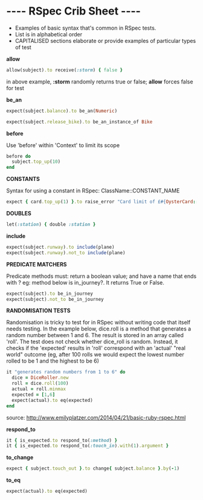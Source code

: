 <h1>---- RSpec Crib Sheet ----</h1>

<ul>
<li>Examples of basic syntax that's common in RSpec tests.</li>
<li>List is in alphabetical order</li>
<li>CAPITALISED sections elaborate or provide examples of particular types of test</li>
</ul>

**allow**

```rb
allow(subject).to receive(:storm) { false }

```

in above example, **:storm** randomly returns true or false; **allow** forces false for test


**be_an**

```rb
expect(subject.balance).to be_an(Numeric)
```

```rb
expect(subject.release_bike).to be_an_instance_of Bike
```

**before**

Use 'before' within 'Context' to limit its scope

```rb
before do
  subject.top_up(10)
end
```

**CONSTANTS**

Syntax for using a constant in RSpec: ClassName::CONSTANT_NAME

```rb
expect { card.top_up(1) }.to raise_error "Card limit of £#{OysterCard::CARD_LIMIT} reached"

```

**DOUBLES**

```rb
let(:station) { double :station }
```

**include**

```rb
expect(subject.runway).to include(plane)
expect(subject.runway).not_to include(plane)
```

**PREDICATE MATCHERS**

Predicate methods must: return a boolean value; and have a name that ends with ?
eg: method below is in_journey?. It returns True or False.

```rb
expect(subject).to be_in_journey
expect(subject).not_to be_in_journey
```

**RANDOMISATION TESTS**

Randomisation is tricky to test for in RSpec without writing code that itself needs testing.
In the example below, dice.roll is a method that generates a random number between 1 and 6.
The result is stored in an array called 'roll'.
The test does not check whether dice_roll is random.
Instead, it checks if the 'expected' results in 'roll' correspond with an 'actual' "real world" outcome
(eg, after 100 rolls we would expect the lowest number rolled to be 1 and the highest to be 6)

```rb
it "generates random numbers from 1 to 6" do
  dice = DiceRoller.new
  roll = dice.roll(100)
  actual = roll.minmax
  expected = [1,6]
  expect(actual).to eq(expected)
end
```
source: http://www.emilyplatzer.com/2014/04/21/basic-ruby-rspec.html

**respond_to**
```rb
it { is_expected.to respond_to(:method) }
it { is_expected.to respond_to(:touch_in).with(1).argument }
```

**to_change**
```rb
expect { subject.touch_out }.to change{ subject.balance }.by(-1)
```

**to_eq**
```rb
expect(actual).to eq(expected)
```
